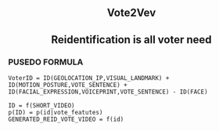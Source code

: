 ## <div align="center">Vote2Vev </div>

## <div align="center">Reidentification is all voter need </div>

### PUSEDO FORMULA
```
VoterID = ID(GEOLOCATION_IP,VISUAL_LANDMARK) + ID(MOTION_POSTURE,VOTE_SENTENCE) + ID(FACIAL_EXPRESSION,VOICEPRINT,VOTE_SENTENCE) - ID(FACE) 
```
```
ID = f(SHORT_VIDEO)
p(ID) = p(id|vote_featutes)
GENERATED_REID_VOTE_VIDEO = f(id)
```